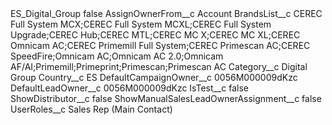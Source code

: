 <?xml version="1.0" encoding="UTF-8"?>
<CustomMetadata xmlns="http://soap.sforce.com/2006/04/metadata" xmlns:xsi="http://www.w3.org/2001/XMLSchema-instance" xmlns:xsd="http://www.w3.org/2001/XMLSchema">
    <label>ES_Digital_Group</label>
    <protected>false</protected>
    <values>
        <field>AssignOwnerFrom__c</field>
        <value xsi:type="xsd:string">Account</value>
    </values>
    <values>
        <field>BrandsList__c</field>
        <value xsi:type="xsd:string">CEREC Full System MCX;CEREC Full System MCXL;CEREC Full System Upgrade;CEREC Hub;CEREC MTL;CEREC MC X;CEREC MC XL;CEREC Omnicam AC;CEREC Primemill Full System;CEREC Primescan AC;CEREC SpeedFire;Omnicam AC;Omnicam AC 2.0;Omnicam AF/AI;Primemill;Primeprint;Primescan;Primescan AC</value>
    </values>
    <values>
        <field>Category__c</field>
        <value xsi:type="xsd:string">Digital Group</value>
    </values>
    <values>
        <field>Country__c</field>
        <value xsi:type="xsd:string">ES</value>
    </values>
    <values>
        <field>DefaultCampaignOwner__c</field>
        <value xsi:type="xsd:string">0056M000009dKzc</value>
    </values>
    <values>
        <field>DefaultLeadOwner__c</field>
        <value xsi:type="xsd:string">0056M000009dKzc</value>
    </values>
    <values>
        <field>IsTest__c</field>
        <value xsi:type="xsd:boolean">false</value>
    </values>
    <values>
        <field>ShowDistributor__c</field>
        <value xsi:type="xsd:boolean">false</value>
    </values>
    <values>
        <field>ShowManualSalesLeadOwnerAssignment__c</field>
        <value xsi:type="xsd:boolean">false</value>
    </values>
    <values>
        <field>UserRoles__c</field>
        <value xsi:type="xsd:string">Sales Rep (Main Contact)</value>
    </values>
</CustomMetadata>
